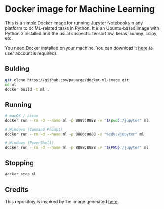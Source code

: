 # Docker image for Machine Learning

This is a simple Docker image for running Jupyter Notebooks in any platform to do ML-related tasks in Python. It is an Ubuntu-based image with Python 3 installed and the usual suspects: tensorflow, keras, numpy, scipy, etc.

You need Docker installed on your machine. You can download it [here](https://www.docker.com/get-started) (a user account is required).

## Bulding

```bash
git clone https://github.com/pauarge/docker-ml-image.git
cd ml
docker build -t ml .
```

## Running

```bash
# macOS / Linux
docker run --rm -d --name ml -p 8888:8888 -v "$(pwd):/jupyter" ml

# Windows (Command Prompt)
docker run --rm -d --name ml -p 8888:8888 -v "%cd%:/jupyter" ml

# Windows (PowerShell)
docker run --rm -d --name ml -p 8888:8888 -v "${PWD}:/jupyter" ml
```

## Stopping

```bash
docker stop ml
```

## Credits

This repository is inspired by the image generated [here](https://github.com/zifeo/artificial-neural-networks).

